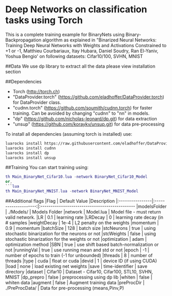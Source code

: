 Deep Networks on classification tasks using Torch
=================================================
This is a complete training example for BinaryNets using Binary-Backpropagation algorithm as explained in
"Binarized Neural Networks: Training Deep Neural Networks with Weights and Activations Constrained to +1 or -1, Matthieu Courbariaux, Itay Hubara, Daniel Soudry, Ran El-Yaniv, Yoshua Bengio'
on following datasets: Cifar10/100, SVHN, MNIST

##Data
We use dp library to extract all the data please view installation section

##Dependencies
* Torch (http://torch.ch)
* "DataProvider.torch" (https://github.com/eladhoffer/DataProvider.torch) for DataProvider class.
* "cudnn.torch" (https://github.com/soumith/cudnn.torch) for faster training. Can be avoided by changing "cudnn" to "nn" in models.
* "dp" (https://github.com/nicholas-leonard/dp.git) for data extraction
* "unsup" (https://github.com/koraykv/unsup.git) for data pre-processing

To install all dependencies (assuming torch is installed) use:
```bash
luarocks install https://raw.githubusercontent.com/eladhoffer/DataProvider.torch/master/dataprovider-scm-1.rockspec
luarocks install cudnn
luarocks install dp
luarocks install unsup
```

##Training
You can start training using:
```lua
th Main_BinaryNet_Cifar10.lua -network BinaryNet_Cifar10_Model
or,
```lua
th Main_BinaryNet_MNIST.lua -network BinaryNet_MNIST_Model
```

##Additional flags
|Flag             | Default Value        |Description
|:----------------|:--------------------:|:----------------------------------------------
|modelsFolder     |  ./Models/           | Models Folder
|network          |  Model.lua           | Model file - must return valid network.
|LR               |  0.1                 | learning rate
|LRDecay          |  0                   | learning rate decay (in # samples
|weightDecay      |  1e-4                | L2 penalty on the weights
|momentum         |  0.9                 | momentum
|batchSize        |  128                 | batch size
|stcNeurons       |  true                | using stochastic binarization for the neurons or not
|stcWeights       |  false               | using stochastic binarization for the weights or not
|optimization     |  adam                | optimization method
|SBN              |  true                | use shift based batch-normalization or not
|runningVal       |  true                | use running mean and std or not
|epoch            |  -1                  | number of epochs to train (-1 for unbounded)
|threads          |  8                   | number of threads
|type             |  cuda                | float or cuda
|devid            |  1                   | device ID (if using CUDA)
|load             |  none                |  load existing net weights
|save             |  time-identifier     | save directory
|dataset          |  Cifar10             | Dataset - Cifar10, Cifar100, STL10, SVHN, MNIST
|dp_prepro        |  false               | preprocessing using dp lib
|whiten           |  false               | whiten data
|augment          |  false               | Augment training data
|preProcDir       |  ./PreProcData/      | Data for pre-processing (means,Pinv,P)

